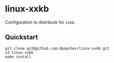 # linux-xxkb

Configuration to distribute for `xxkb`.

## Quickstart

```
git clone git@github.com:dpopchev/linux-xxkb.git
cd linux-xxkb
make install
```
